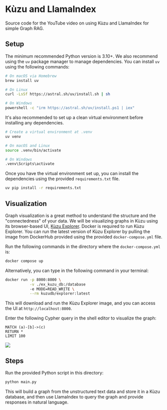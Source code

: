 # Kùzu and LlamaIndex

Source code for the YouTube video on using Kùzu and LlamaIndex for simple Graph RAG.

## Setup

The minimum recommended Python version is 3.10+. We also recommend using the `uv` package manager
to manage dependencies. You can install `uv` using the following commands:

```bash
# On macOS via Homebrew
brew install uv

# On Linux
curl -LsSf https://astral.sh/uv/install.sh | sh

# On Windows
powershell -c "irm https://astral.sh/uv/install.ps1 | iex"
```

It's also recommended to set up a clean virtual environment before installing any dependencies.

```bash
# Create a virtual environment at .venv
uv venv

# On macOS and Linux
source .venv/bin/activate

# On Windows
.venv\Scripts\activate
```

Once you have the virtual environment set up, you can install the dependencies using
the provided `requirements.txt` file.

```bash
uv pip install -r requirements.txt
```

## Visualization

Graph visualization is a great method to understand the structure and the "connectedness" of your data.
We will be visualizing graphs in Kùzu using its browser-based UI,
[Kùzu Explorer](https://docs.kuzudb.com/visualization/). Docker is required to run Kùzu Explorer.
You can run the latest version of Kùzu Explorer by pulling the image from DockerHub provided using
the provided `docker-compose.yml` file.

Run the following commands in the directory where the `docker-compose.yml` is:

```bash
docker compose up
```

Alternatively, you can type in the following command in your terminal:

```bash
docker run -p 8000:8000 \
           -v ./ex_kuzu_db:/database
           -e MODE=READ_WRITE \
           --rm kuzudb/explorer:latest
```

This will download and run the Kùzu Explorer image, and you can access the UI at `http://localhost:8000`.

Enter the following Cypher query in the shell editor to visualize the graph:

```cypher
MATCH (a)-[b]->(c)
RETURN *
LIMIT 100
```

![](./assets/person_product_graph.png)

## Steps

Run the provided Python script in this directory:

```bash
python main.py
```

This will build a graph from the unstructured text data and store it in a Kùzu database, and then
use LlamaIndex to query the graph and provide responses in natural language.

